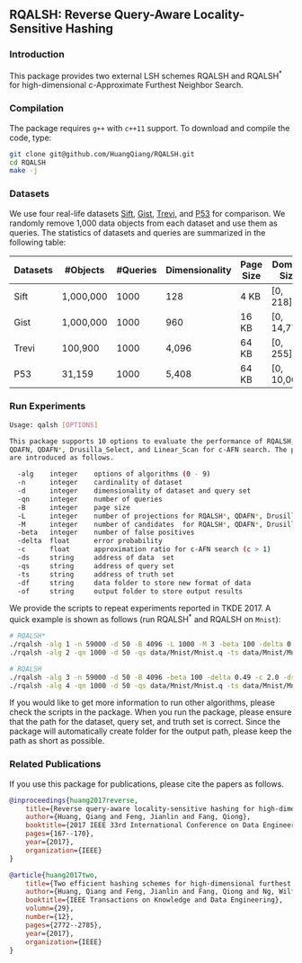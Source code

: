 ## RQALSH: Reverse Query-Aware Locality-Sensitive Hashing

### Introduction

This package provides two external LSH schemes RQALSH and RQALSH<sup>*</sup> for high-dimensional c-Approximate Furthest Neighbor Search.

### Compilation

The package requires ```g++``` with ```c++11``` support. To download and compile the code, type:

```bash
git clone git@github.com/HuangQiang/RQALSH.git
cd RQALSH
make -j
```

### Datasets

We use four real-life datasets [Sift](https://drive.google.com/open?id=1tgcUU9X61TehVa_Klj5skVdYRoYZ7CgX), [Gist](https://drive.google.com/open?id=1fvUTGUbYgg8oaGNbZbAMLnfmxoU8UDhh), [Trevi](https://drive.google.com/open?id=1XSiiQ6D1zoxGXULl3sHxsjPO8JCM-md1), and [P53](https://drive.google.com/open?id=1hjGvcq29WsgHpGoz0vCdCYAUR453aY29) for comparison. We randomly remove 1,000 data objects from each dataset and use them as queries. The statistics of datasets and queries are summarized in the following table:

| Datasets | #Objects  | #Queries | Dimensionality | Page Size | Domain Size | Data Size |
| -------- | --------- | -------- | -------------- | --------- | ----------- | --------- |
| Sift     | 1,000,000 | 1000     | 128            | 4 KB      | [0, 218]    | 337.8 MB  |
| Gist     | 1,000,000 | 1000     | 960            | 16 KB     | [0, 14,772] | 4.0 GB    |
| Trevi    | 100,900   | 1000     | 4,096          | 64 KB     | [0, 255]    | 1.5 GB    |
| P53      | 31,159    | 1000     | 5,408          | 64 KB     | [0, 10,000] | 833.7 MB  |

### Run Experiments

```bash
Usage: qalsh [OPTIONS]

This package supports 10 options to evaluate the performance of RQALSH, RQALSH*,
QDAFN, QDAFN*, Drusilla_Select, and Linear_Scan for c-AFN search. The parameters
are introduced as follows.

  -alg    integer    options of algorithms (0 - 9)
  -n      integer    cardinality of dataset
  -d      integer    dimensionality of dataset and query set
  -qn     integer    number of queries
  -B      integer    page size
  -L      integer    number of projections for RQALSH*, QDAFN*, Drusilla_Select
  -M      integer    number of candidates  for RQALSH*, QDAFN*, Drusilla_Select
  -beta   integer    number of false positives
  -delta  float      error probability
  -c      float      approximation ratio for c-AFN search (c > 1)
  -ds     string     address of data  set
  -qs     string     address of query set
  -ts     string     address of truth set
  -df     string     data folder to store new format of data
  -of     string     output folder to store output results
```

We provide the scripts to repeat experiments reported in TKDE 2017. A quick example is shown as follows (run RQALSH<sup>*</sup> and RQALSH on ```Mnist```):

```bash
# RQALSH*
./rqalsh -alg 1 -n 59000 -d 50 -B 4096 -L 1000 -M 3 -beta 100 -delta 0.49 -c 2.0 -ds data/Mnist/Mnist.ds -df data/Mnist/ -of results/rqalsh_star/
./rqalsh -alg 2 -qn 1000 -d 50 -qs data/Mnist/Mnist.q -ts data/Mnist/Mnist.fn2.0 -df data/Mnist/ -of results/rqalsh_star/

# RQALSH
./rqalsh -alg 3 -n 59000 -d 50 -B 4096 -beta 100 -delta 0.49 -c 2.0 -ds data/Mnist/Mnist.ds -df data/Mnist/ -of results/rqalsh/
./rqalsh -alg 4 -qn 1000 -d 50 -qs data/Mnist/Mnist.q -ts data/Mnist/Mnist.fn2.0 -df data/Mnist/ -of results/rqalsh/
```

If you would like to get more information to run other algorithms, please check the scripts in the package. When you run the package, please ensure that the path for the dataset, query set, and truth set is correct. Since the package will automatically create folder for the output path, please keep the path as short as possible.

### Related Publications

If you use this package for publications, please cite the papers as follows.

```bib
@inproceedings{huang2017reverse,
    title={Reverse query-aware locality-sensitive hashing for high-dimensional furthest neighbor search}
    author={Huang, Qiang and Feng, Jianlin and Fang, Qiong},
    booktitle={2017 IEEE 33rd International Conference on Data Engineering (ICDE)},
    pages={167--170},
    year={2017},
    organization={IEEE}
}

@article{huang2017two,
    title={Two efficient hashing schemes for high-dimensional furthest neighbor search}
    author={Huang, Qiang and Feng, Jianlin and Fang, Qiong and Ng, Wilfred},
    booktitle={IEEE Transactions on Knowledge and Data Engineering},
    volumn={29},
    number={12},
    pages={2772--2785},
    year={2017},
    organization={IEEE}
}
```
